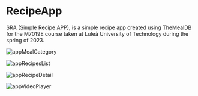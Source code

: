 # RecipeApp

SRA (Simple Recipe APP), is a simple recipe app created using [TheMealDB](https://www.themealdb.com/api.php) for the M7019E course taken at Luleå University of Technology during the spring of 2023. 

![appMealCategory](https://github.com/Emn98/RecipeApp/assets/60701147/28c05624-4e4b-472c-9460-d195b7eb6566)

![appRecipesList](https://github.com/Emn98/RecipeApp/assets/60701147/7a2d6cad-642b-4f5d-ae9b-a08e66dfecdf)

![appRecipeDetail](https://github.com/Emn98/RecipeApp/assets/60701147/e797fdf9-77c1-473b-99f7-f1019bc65a7c)

![appVideoPlayer](https://github.com/Emn98/RecipeApp/assets/60701147/1d9e1ff6-e0ed-4a38-a3fd-07e95f2b1499)
